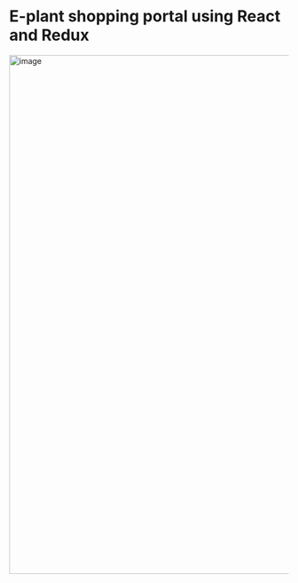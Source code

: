 # E-plant shopping portal using React and Redux

<img width="934" alt="image" src="https://github.com/user-attachments/assets/e064e5e8-c386-4831-acff-ec58fe694c00">
